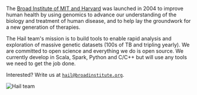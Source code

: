 The [Broad Institute of MIT and Harvard](https://www.broadinstitute.org/about-us) was launched in 2004 to improve human health by using genomics to advance our understanding of the biology and treatment of human disease, and to help lay the groundwork for a new generation of therapies.

The Hail team's mission is to build tools to enable rapid analysis and exploration of massive genetic datasets (100s of TB and tripling yearly). We are committed to open science and everything we do is open source. We currently develop in Scala, Spark, Python and C/C++ but will use any tools we need to get the job done.

Interested? Write us at <a href="mailto:hail@broadinstitute.org"><code>hail@broadinstitute.org</code></a>.

![](https://storage.googleapis.com/hail-common/hail_team.JPG "Hail team")
